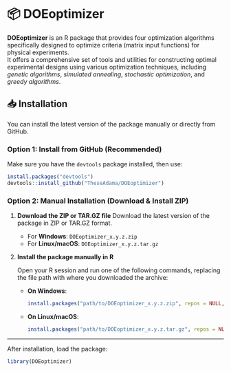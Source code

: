 # 📦 DOEoptimizer

**DOEoptimizer** is an R package that provides four optimization algorithms specifically designed to optimize criteria (matrix input functions) for physical experiments.  
It offers a comprehensive set of tools and utilities for constructing optimal experimental designs using various optimization techniques, including *genetic algorithms*, *simulated annealing*, *stochastic optimization*, and *greedy algorithms*.

## 📥 Installation

You can install the latest version of the package manually or directly from GitHub.

### Option 1: Install from GitHub (Recommended)

Make sure you have the `devtools` package installed, then use:

```r
install.packages("devtools")
devtools::install_github("TheseAdama/DOEoptimizer")
```
### Option 2: Manual Installation (Download & Install ZIP)

1. **Download the ZIP or TAR.GZ file**
   Download the latest version of the package in ZIP or TAR.GZ format.

   - For **Windows**: `DOEoptimizer_x.y.z.zip`
   - For **Linux/macOS**: `DOEoptimizer_x.y.z.tar.gz`

2. **Install the package manually in R**

   Open your R session and run one of the following commands, replacing the file path with where you downloaded the archive:

   - **On Windows**:
     ```r
     install.packages("path/to/DOEoptimizer_x.y.z.zip", repos = NULL, type = "win.binary")
     ```

   - **On Linux/macOS**:
     ```r
     install.packages("path/to/DOEoptimizer_x.y.z.tar.gz", repos = NULL, type = "source")
     ```

---

After installation, load the package:

```r
library(DOEoptimizer)
```

